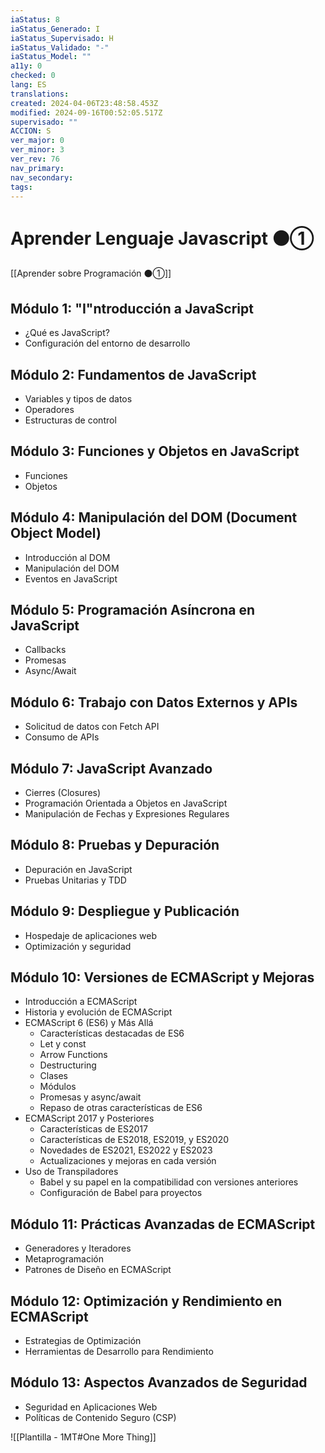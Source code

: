 ```yaml
---
iaStatus: 8
iaStatus_Generado: I
iaStatus_Supervisado: H
iaStatus_Validado: "-"
iaStatus_Model: ""
a11y: 0
checked: 0
lang: ES
translations: 
created: 2024-04-06T23:48:58.453Z
modified: 2024-09-16T00:52:05.517Z
supervisado: ""
ACCION: S
ver_major: 0
ver_minor: 3
ver_rev: 76
nav_primary: 
nav_secondary: 
tags:
---
```

# Aprender Lenguaje Javascript ⚫①

[[Aprender sobre Programación ⚫①]]

## Módulo 1: "I"ntroducción a JavaScript

- ¿Qué es JavaScript?
- Configuración del entorno de desarrollo

## Módulo 2: Fundamentos de JavaScript

- Variables y tipos de datos
- Operadores
- Estructuras de control

## Módulo 3: Funciones y Objetos en JavaScript

- Funciones
-  Objetos

## Módulo 4: Manipulación del DOM (Document Object Model)

-  Introducción al DOM
-  Manipulación del DOM
-  Eventos en JavaScript

## Módulo 5: Programación Asíncrona en JavaScript

-  Callbacks
-  Promesas
-  Async/Await

## Módulo 6: Trabajo con Datos Externos y APIs

-  Solicitud de datos con Fetch API
-  Consumo de APIs

## Módulo 7: JavaScript Avanzado

-  Cierres (Closures)
-  Programación Orientada a Objetos en JavaScript
-  Manipulación de Fechas y Expresiones Regulares

## Módulo 8: Pruebas y Depuración

-  Depuración en JavaScript
-  Pruebas Unitarias y TDD

## Módulo 9: Despliegue y Publicación

-  Hospedaje de aplicaciones web
- Optimización y seguridad

## Módulo 10: Versiones de ECMAScript y Mejoras

- Introducción a ECMAScript
- Historia y evolución de ECMAScript
- ECMAScript 6 (ES6) y Más Allá
   - Características destacadas de ES6
   - Let y const
   - Arrow Functions
   - Destructuring
   - Clases
   - Módulos
   - Promesas y async/await
   - Repaso de otras características de ES6
- ECMAScript 2017 y Posteriores
   - Características de ES2017
   - Características de ES2018, ES2019, y ES2020
   - Novedades de ES2021, ES2022 y ES2023
   - Actualizaciones y mejoras en cada versión
-  Uso de Transpiladores
   - Babel y su papel en la compatibilidad con versiones anteriores
   - Configuración de Babel para proyectos

## Módulo 11: Prácticas Avanzadas de ECMAScript

- Generadores y Iteradores
- Metaprogramación
- Patrones de Diseño en ECMAScript

## Módulo 12: Optimización y Rendimiento en ECMAScript

- Estrategias de Optimización
- Herramientas de Desarrollo para Rendimiento

## Módulo 13: Aspectos Avanzados de Seguridad

- Seguridad en Aplicaciones Web
- Políticas de Contenido Seguro (CSP)

![[Plantilla - 1MT#One More Thing]]